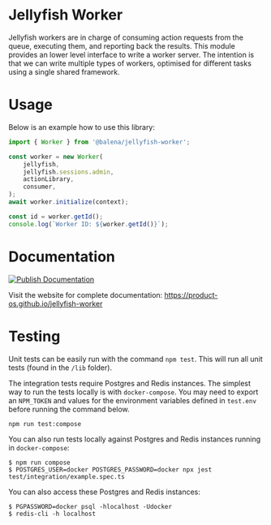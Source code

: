 # Jellyfish Worker

Jellyfish workers are in charge of consuming action requests from the queue,
executing them, and reporting back the results. This module provides an lower
level interface to write a worker server. The intention is that we can write
multiple types of workers, optimised for different tasks using a single shared
framework.

# Usage

Below is an example how to use this library:

```js
import { Worker } from '@balena/jellyfish-worker';

const worker = new Worker(
	jellyfish,
	jellyfish.sessions.admin,
	actionLibrary,
	consumer,
);
await worker.initialize(context);

const id = worker.getId();
console.log(`Worker ID: ${worker.getId()}`);
```

# Documentation

[![Publish Documentation](https://github.com/product-os/jellyfish-worker/actions/workflows/publish-docs.yml/badge.svg)](https://github.com/product-os/jellyfish-worker/actions/workflows/publish-docs.yml)

Visit the website for complete documentation: https://product-os.github.io/jellyfish-worker

# Testing

Unit tests can be easily run with the command `npm test`. This will run all unit tests (found in the `/lib` folder).

The integration tests require Postgres and Redis instances. The simplest way to run the tests locally is with `docker-compose`.
You may need to export an `NPM_TOKEN` and values for the environment variables defined in `test.env` before running the command below.

```
npm run test:compose
```

You can also run tests locally against Postgres and Redis instances running in `docker-compose`:
```
$ npm run compose
$ POSTGRES_USER=docker POSTGRES_PASSWORD=docker npx jest test/integration/example.spec.ts
```

You can also access these Postgres and Redis instances:
```
$ PGPASSWORD=docker psql -hlocalhost -Udocker
$ redis-cli -h localhost
```
